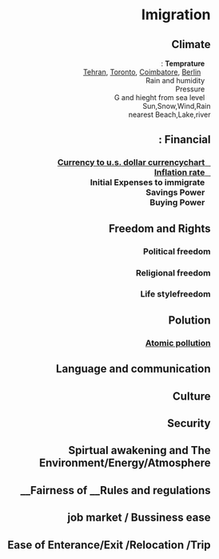 <html dir="rtl">
<h1>Imigration </h1>
    <h2>	Climate	    </h2>
	
&nbsp;&nbsp; __Temprature__ :  
	&nbsp;&nbsp;&nbsp;&nbsp;
		<a href="https://www.google.com/search?num=100&ei=xMJiW9OpM4Lt6ASs-o2wAw&q=+temperature+graph+tehran&oq=+temperature+graph+tehran"> Tehran</a>,
		<a href="https://www.google.com/search?num=100&ei=fsNiW63pO8rX6ASMzqLYAw&q=temperature+graph+toronto&oq=temperature+graph+toronto">Toronto</a>,
		<a href="https://en.climate-data.org/location/2788/">Coimbatore</a>,
		<a href="https://www.holiday-weather.com/berlin/averages/">Berlin</a>
	<br>
&nbsp;&nbsp; Rain and humidity  <br>
&nbsp;&nbsp; Pressure  <br>
&nbsp;&nbsp; G and hieght from sea level <br>
Sun,Snow,Wind,Rain <br>
nearest Beach,Lake,river <br>
  <h2>Financial :</h2>
	<h3>
	<a href='https://www.xe.com/currencycharts/?from=IRR&to=USD&view=10Y'>
	&nbsp;&nbsp;	Currency to u.s. dollar currencychart
	</a>		<br>
	<a href="https://www.google.com/search?q=countries+inflation+rate&ie=utf-8&oe=utf-8&client=firefox-b-ab">
	&nbsp;&nbsp;		Inflation rate
	</a>     <br>
	&nbsp;&nbsp; Initial Expenses to immigrate<br>
	&nbsp;&nbsp; Savings Power <br>
	&nbsp;&nbsp;  Buying Power <br>
	</h3>
  <h2> Freedom and Rights</h2>
	<h3>Political freedom </h3>
	<h3>Religional freedom </h3>
	<h3> Life stylefreedom </h3>
  <h2> Polution </h2>
   <h3>  <a href="https://www.mpg.de/11583624/original-1508156177.jpg?t=eyJ3aWR0aCI6MTQwMCwib2JqX2lkIjoxMTU4MzYyNH0=--89a145434832f20e7ee237570e87985767547d5d"> Atomic pollution</a></h3>
<h2> Language and communication </h2>
  <h2> Culture </h2>
  <h2> Security </h2>
  <h2> Spirtual awakening and The Environment/Energy/Atmosphere </h2>
  <h2> Fairness of __Rules and regulations__ </h2>
  <h2> job market / Bussiness ease </h2>
  <h2> Ease of Enterance/Exit /Relocation /Trip </h2>
</html>
